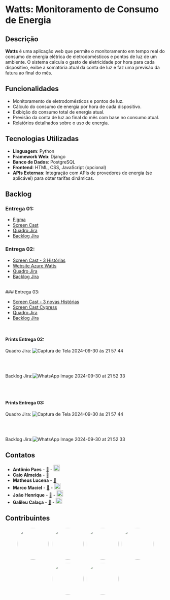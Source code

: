 # Watts: Monitoramento de Consumo de Energia

## Descrição

**Watts** é uma aplicação web que permite o monitoramento em tempo real do consumo de energia elétrica de eletrodomésticos e pontos de luz de um ambiente. O sistema calcula o gasto de eletricidade por hora para cada dispositivo, exibe a somatória atual da conta de luz e faz uma previsão da fatura ao final do mês.

## Funcionalidades

- Monitoramento de eletrodomésticos e pontos de luz.
- Cálculo do consumo de energia por hora de cada dispositivo.
- Exibição do consumo total de energia atual.
- Previsão da conta de luz ao final do mês com base no consumo atual.
- Relatórios detalhados sobre o uso de energia.

## Tecnologias Utilizadas

- **Linguagem**: Python
- **Framework Web**: Django
- **Banco de Dados**: PostgreSQL
- **Frontend**: HTML, CSS, JavaScript (opcional)
- **APIs Externas**: Integração com APIs de provedores de energia (se aplicável) para obter tarifas dinâmicas.


## Backlog

### Entrega 01:

- [Figma](https://www.figma.com/deck/UeRrQtq7oO5bvOHLTrm6hx/Untitled?node-id=2-34&node-type=CANVAS&t=gHFFUu4wcFKCrono-1&scaling=min-zoom&content-scaling=fixed&page-id=0%3A1)
- [Screen Cast](https://youtu.be/hQVwT0_B4r4?feature=shared) 
- [Quadro Jira](https://watts-projeto-fds.atlassian.net/jira/software/projects/KAN/boards/1?atlOrigin=eyJpIjoiMjA4MjU4ZGQ3NmZiNDI4NmE2NjllZjk5NTNmYzk1ODgiLCJwIjoiaiJ9)
- [Backlog Jira](https://watts-projeto-fds.atlassian.net/jira/software/projects/KAN/boards/1/backlog?atlOrigin=eyJpIjoiYjA5NTgyMzMxNjQ0NDZmOGI2OTliNTRhZWVjMjllNjUiLCJwIjoiaiJ9)

### Entrega 02:

- [Screen Cast - 3 Histórias](https://youtu.be/s6QeFdeu8u0)
- [Website Azure Watts](https://watts---projeto-fds.azurewebsites.net/) 
- [Quadro Jira](https://watts-projeto-fds.atlassian.net/jira/software/projects/KAN/boards/1?atlOrigin=eyJpIjoiMjA4MjU4ZGQ3NmZiNDI4NmE2NjllZjk5NTNmYzk1ODgiLCJwIjoiaiJ9)
- [Backlog Jira](https://watts-projeto-fds.atlassian.net/jira/software/projects/KAN/boards/1/backlog?atlOrigin=eyJpIjoiYjA5NTgyMzMxNjQ0NDZmOGI2OTliNTRhZWVjMjllNjUiLCJwIjoiaiJ9)

<br>
### Entrega 03:

- [Screen Cast - 3 novas Histórias](https://youtu.be/MlhGrBzM2N8)
- [Screen Cast Cypress](https://watts---projeto-fds.azurewebsites.net/) 
- [Quadro Jira](https://watts-projeto-fds.atlassian.net/jira/software/projects/KAN/boards/1?atlOrigin=eyJpIjoiMjA4MjU4ZGQ3NmZiNDI4NmE2NjllZjk5NTNmYzk1ODgiLCJwIjoiaiJ9)
- [Backlog Jira](https://watts-projeto-fds.atlassian.net/jira/software/projects/KAN/boards/1/backlog?atlOrigin=eyJpIjoiYjA5NTgyMzMxNjQ0NDZmOGI2OTliNTRhZWVjMjllNjUiLCJwIjoiaiJ9)

<br>

#### Prints Entrega 02:
  
Quadro Jira: ![Captura de Tela 2024-09-30 às 21 57 44](https://github.com/user-attachments/assets/e15cc330-29fd-4048-b747-5d9b4e0d1c65)

<br>
<br>

Backlog Jira:![WhatsApp Image 2024-09-30 at 21 52 33](https://github.com/user-attachments/assets/6a62d79d-336f-4389-824b-5f22dbc5afe5)

<br>
<br>

#### Prints Entrega 03:
  
Quadro Jira: ![Captura de Tela 2024-09-30 às 21 57 44](https://github.com/user-attachments/assets/e15cc330-29fd-4048-b747-5d9b4e0d1c65)

<br>
<br>

Backlog Jira:![WhatsApp Image 2024-09-30 at 21 52 33](https://github.com/user-attachments/assets/6a62d79d-336f-4389-824b-5f22dbc5afe5)







## Contatos

- **Antônio Paes** - <a href="mailto:ajpaj@cesar.school">📧</a> - <a href="https://www.linkedin.com/in/ant%C3%B4niopaess/"><img src="https://upload.wikimedia.org/wikipedia/commons/c/ca/LinkedIn_logo_initials.png" width="20"></a>
- **Caio Almeida** - <a href="mailto:caa@cesar.school">📧</a> 
- **Matheus Lucena** - <a href="mailto:mlh@cesar.school">📧</a> 
- **Marco Maciel** - <a href="mailto:magm@cesar.school">📧</a> - <a href="https://www.linkedin.com/in/marcomaciel2210/"><img src="https://upload.wikimedia.org/wikipedia/commons/c/ca/LinkedIn_logo_initials.png" width="20"></a>
- **João Henrique** - <a href="mailto:jhrvo@cesar.school">📧</a> - <a href="https://www.linkedin.com/in/jo%C3%A3o-henrique-oliveira-585b91291/"><img src="https://upload.wikimedia.org/wikipedia/commons/c/ca/LinkedIn_logo_initials.png" width="20"></a>
- **Galileu Calaça** - <a href="mailto:gcmm@cesar.school">📧</a> - <a href="https://www.linkedin.com/in/galileu-cala%C3%A7a-369726241/"><img src="https://upload.wikimedia.org/wikipedia/commons/c/ca/LinkedIn_logo_initials.png" width="20"></a>

## Contribuintes

<div style="display: flex; align-items: center; justify-content: center; flex-wrap: wrap; gap: 10px;">
    <a href="https://github.com/AntonioPaess">
        <img src="https://avatars.githubusercontent.com/u/123177984?v=4" style="border-radius: 50%; width: 100px; height: 100px;">
    </a>
    <a href="https://github.com/Caio-Almeida-A">
        <img src="https://avatars.githubusercontent.com/u/162466781?v=4" style="border-radius: 50%; width: 100px; height: 100px;">
    </a>
    <a href="https://github.com/Matheuslh">
        <img src="https://avatars.githubusercontent.com/u/168059030?v=4" style="border-radius: 50%; width: 100px; height: 100px;">
    </a>
    <a href="https://github.com/oMarcoMaciel">
        <img src="https://avatars.githubusercontent.com/u/126691818?v=4" style="border-radius: 50%; width: 100px; height: 100px;">
    </a>
    <a href="https://github.com/jhrvo0">
        <img src="https://avatars.githubusercontent.com/u/167437961?v=4" style="border-radius: 50%; width: 100px; height: 100px;">
    </a>
    <a href="https://github.com/GalileuCMMoares">
        <img src="https://avatars.githubusercontent.com/u/165906088?v=4" style="border-radius: 50%; width: 100px; height: 100px;">
    </a>
</div>



